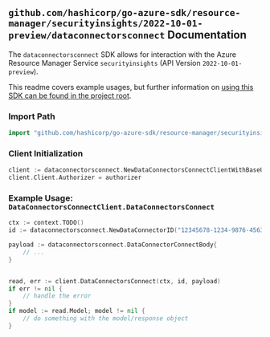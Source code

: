 
## `github.com/hashicorp/go-azure-sdk/resource-manager/securityinsights/2022-10-01-preview/dataconnectorsconnect` Documentation

The `dataconnectorsconnect` SDK allows for interaction with the Azure Resource Manager Service `securityinsights` (API Version `2022-10-01-preview`).

This readme covers example usages, but further information on [using this SDK can be found in the project root](https://github.com/hashicorp/go-azure-sdk/tree/main/docs).

### Import Path

```go
import "github.com/hashicorp/go-azure-sdk/resource-manager/securityinsights/2022-10-01-preview/dataconnectorsconnect"
```


### Client Initialization

```go
client := dataconnectorsconnect.NewDataConnectorsConnectClientWithBaseURI("https://management.azure.com")
client.Client.Authorizer = authorizer
```


### Example Usage: `DataConnectorsConnectClient.DataConnectorsConnect`

```go
ctx := context.TODO()
id := dataconnectorsconnect.NewDataConnectorID("12345678-1234-9876-4563-123456789012", "example-resource-group", "workspaceValue", "dataConnectorIdValue")

payload := dataconnectorsconnect.DataConnectorConnectBody{
	// ...
}


read, err := client.DataConnectorsConnect(ctx, id, payload)
if err != nil {
	// handle the error
}
if model := read.Model; model != nil {
	// do something with the model/response object
}
```
